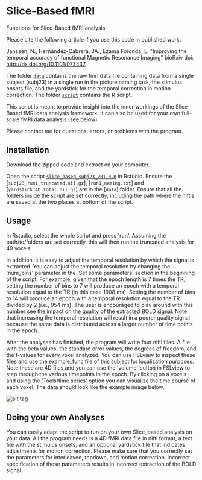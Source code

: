 # Slice-Based fMRI
Functions for Slice-Based fMRI analysis

Please cite the following article if you use this code in published work:

Janssen, N., Hernández-Cabrera, JA., Ezama Foronda, L. 
"Improving the temporal accuracy of functional Magnetic Resonance Imaging"
bioRxiv doi: http://dx.doi.org/10.1101/073437

The folder [`data`](data) contains the raw fmri data file containing data from a single subject (subj23) in a single run in the picture naming task, the stimulus onsets file, and the yardstick for the temporal correction in motion correction. The folder [`script`](scripts) contains the R script. 

This script is meant to provide insight into the inner workings of the Slice-Based fMRI data analysis framework. It can also be used for your own full-scale fMRI data analysis (see below). 

Please contact me for questions, errors, or problems with the program.

## Installation

Download the zipped code and extract on your computer. 

Open the script [`slice_based_subj23_v01.0.R`](scripts/slice_based_subj23_v1.0.R) in Rstudio. Ensure the [`subj23_run1_truncated.nii.gz`], [`run1_naming.txt`] and [`yardstick_4D_total.nii.gz`] are in the [`data`] folder. Ensure that all the folders inside the script are set correctly, including the path where the niftis are saved at the two places at bottom of the script.

## Usage

In Rstudio, select the whole script and press 'run'. Assuming the path/to/folders are set correctly, this will then run the truncated analysis for 49 voxels.

In addition, it is easy to adjust the temporal resolution by which the signal is extracted. You can adjust the temporal resolution by changing the 'num_bins' parameter in the 'Set some parameters' section in the beginning of the script. For example, given that the epoch length is 7 times the TR, setting the number of bins to 7 will produce an epoch with a temporal resolution equal to the TR (in this case 1908 ms). Setting the number of bins to 14 will produce an epoch with a temporal resolution equal to the TR divided by 2 (i.e., 954 ms). The user is encouraged to play around with this number see the impact on the quality of the extracted BOLD signal. Note that increasing the temporal resolution will result in a poorer quality signal because the same data is distributed across a larger number of time points in the epoch. 

After the analyses has finished, the program will write four nifti files. A file with the beta values, the standard error values, the degrees of freedom, and the t-values for every voxel analyzed. You can use FSLview to inspect these files and use the example_func file of this subject for localization purposes. Note these are 4D files and you can use the 'volume' button in FSLview to step through the various timepoints in the epoch. By clicking on a voxels and using the 'Tools/time series' option you can visualize the time course of each voxel. The data should look like the example image below.

![alt tag](https://cloud.githubusercontent.com/assets/8832136/22594539/599dae12-ea1b-11e6-9e04-33c4075236e1.png)

## Doing your own Analyses

You can easily adapt the script to run on your own Slice_based analysis on your data. All the program needs is a 4D fMRI data file in nifti format, a text file with the stimulus onsets, and an optional yardstick file that indicates adjustments for motion correction. Please make sure that you correctly set the parameters for interleaved, topdown, and motion correction. Incorrect specification of these parameters results in incorrect extraction of the BOLD signal.
